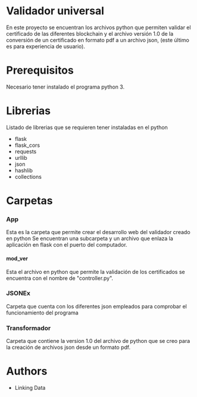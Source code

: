 # Validador universal 
En este proyecto se encuentran los archivos python que permiten validar el certificado de las diferentes blockchain y el archivo versión 1.0 de la conversión de un certificado en formato pdf a un archivo json, (este último es para experiencia de usuario).


# Prerequisitos
Necesario tener instalado el programa python 3.
# Librerias
Listado de librerias que se requieren tener instaladas en el python
- flask 
- flask_cors 
- requests
- urllib
- json
- hashlib
- collections 

# Carpetas

### App

Esta es la carpeta que permite crear el desarrollo web del validador creado en python
Se encuentran una subcarpeta y un archivo que enlaza la aplicación en flask con el puerto del computador.
#### mod_ver
Esta el archivo en python que permite la validación de los certificados se encuentra con el nombre de "controller.py".

### JSONEx

Carpeta que cuenta con los diferentes json empleados para comprobar el funcionamiento del programa

### Transformador

Carpeta que contiene la version 1.0 del archivo de python que se creo para la creación de archivos json desde un formato pdf.


# Authors

- Linking Data
